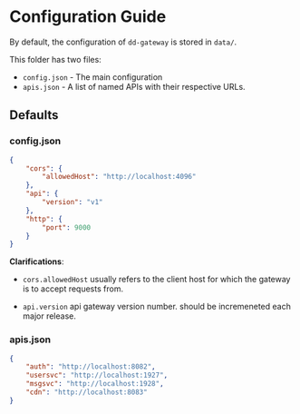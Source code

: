 # Configuration Guide

By default, the configuration of `dd-gateway` is stored in `data/`.

This folder has two files:
 - `config.json` - The main configuration
 - `apis.json` - A list of named APIs with their respective URLs.

## Defaults

### config.json

```json
{
    "cors": {
        "allowedHost": "http://localhost:4096"
    },
    "api": {
        "version": "v1"
    },
    "http": {
        "port": 9000
    }
}
```

**Clarifications**:

- `cors.allowedHost` usually refers to the client host for which the gateway is to accept requests from. 

- `api.version` api gateway version number. should be incremeneted each major release.

### apis.json
```json
{
    "auth": "http://localhost:8082",
    "usersvc": "http://localhost:1927",
    "msgsvc": "http://localhost:1928",
    "cdn": "http://localhost:8083"
}
```